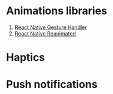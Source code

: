 # Animations libraries

1. [ React Native Gesture Handler ](https://docs.swmansion.com/react-native-gesture-handler/docs/)
2. [ React Native Reanimated ](https://docs.swmansion.com/react-native-reanimated/)

# Haptics

# Push notifications
